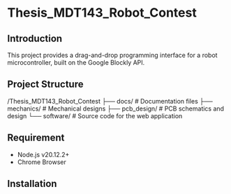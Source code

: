 # Thesis_MDT143_Robot_Contest

## Introduction
This project provides a drag-and-drop programming interface for a robot microcontroller, built on the Google Blockly API.

## Project Structure
/Thesis_MDT143_Robot_Contest
  ├── docs/             # Documentation files
  ├── mechanics/        # Mechanical designs 
  ├── pcb_design/       # PCB schematics and design
  └── software/         # Source code for the web application

## Requirement
- Node.js v20.12.2+
- Chrome Browser

## Installation
